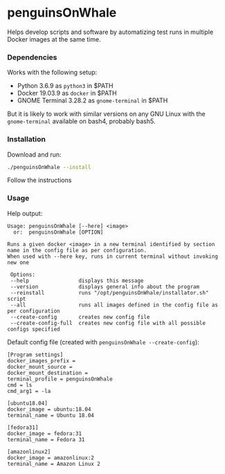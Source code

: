 # penguinsOnWhale

Helps develop scripts and software by automatizing test runs in multiple Docker images at the same time.


### Dependencies

Works with the following setup:

 - Python 3.6.9 as `python3` in $PATH
 - Docker 19.03.9 as `docker` in $PATH
 - GNOME Terminal 3.28.2 as `gnome-terminal` in $PATH

But it is likely to work with similar versions on any GNU Linux with the `gnome-terminal` available on bash4, probably bash5.


### Installation

Download and run:

```bash
./penguinsOnWhale --install
```

Follow the instructions


### Usage

Help output:

```
Usage: penguinsOnWhale [--here] <image>
  or:  penguinsOnWhale [OPTION]

Runs a given docker <image> in a new terminal identified by section name in the config file as per configuration.
When used with --here key, runs in current terminal without invoking new one

 Options:
 --help                displays this message
 --version             displays general info about the program
 --reinstall           runs "/opt/penguinsOnWhale/installator.sh" script
 --all                 runs all images defined in the config file as per configuration
 --create-config       creates new config file
 --create-config-full  creates new config file with all possible configs specified
```


Default config file (created with `penguinsOnWhale --create-config`):

```
[Program settings]
docker_images_prefix = 
docker_mount_source = 
docker_mount_destination = 
terminal_profile = penguinsOnWhale
cmd = ls
cmd_arg1 = -la

[ubuntu18.04]
docker_image = ubuntu:18.04
terminal_name = Ubuntu 18.04

[fedora31]
docker_image = fedora:31
terminal_name = Fedora 31

[amazonlinux2]
docker_image = amazonlinux:2
terminal_name = Amazon Linux 2

```



